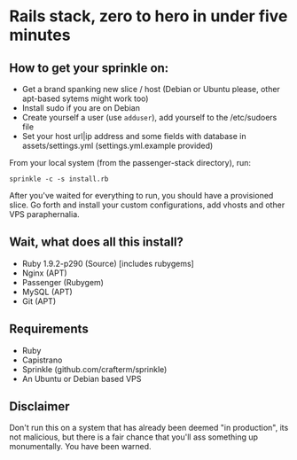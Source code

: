 # Rails stack, zero to hero in under five minutes

## How to get your sprinkle on:

* Get a brand spanking new slice / host (Debian or Ubuntu please, other apt-based sytems might work too)
* Install sudo if you are on Debian
* Create yourself a user (use `adduser`), add yourself to the /etc/sudoers file
* Set your host url|ip address and some fields with database in assets/settings.yml (settings.yml.example provided)

From your local system (from the passenger-stack directory), run:

    sprinkle -c -s install.rb

After you've waited for everything to run, you should have a provisioned slice.
Go forth and install your custom configurations, add vhosts and other VPS paraphernalia.

## Wait, what does all this install?

* Ruby 1.9.2-p290 (Source) [includes rubygems]
* Nginx (APT)
* Passenger (Rubygem)
* MySQL (APT)
* Git (APT)

## Requirements

* Ruby
* Capistrano
* Sprinkle (github.com/crafterm/sprinkle)
* An Ubuntu or Debian based VPS

## Disclaimer

Don't run this on a system that has already been deemed "in production", its not malicious, but there is a fair chance that you'll ass something up monumentally. You have been warned. 
